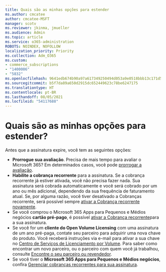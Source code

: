 ```yaml
---
title: Quais são as minhas opções para estender
ms.author: cmcatee
author: cmcatee-MSFT
manager: scotv
ms.reviewer: jkinma, jmueller
ms.audience: Admin
ms.topic: article
ms.service: o365-administration
ROBOTS: NOINDEX, NOFOLLOW
localization_priority: Priority
ms.collection: Adm_O365
ms.custom:
- commerce_subscriptions
- "1400006"
- "5832"
ms.openlocfilehash: 9641edb674b90a97a617349250494d053a9e0518bbb13c171d5f164a117abf3d
ms.sourcegitcommit: b5f7da89a650d2915dc652449623c78be6247175
ms.translationtype: HT
ms.contentlocale: pt-BR
ms.lasthandoff: 08/05/2021
ms.locfileid: "54117688"
---
```

# <a name="what-are-my-options-to-extend"></a>Quais são as minhas opções para estender?

Antes que a assinatura expire, você tem as seguintes opções:

- **Prorrogue sua avaliação**.  Precisa de mais tempo para avaliar o Microsoft 365? Em determinados casos, você pode [prorrogar a avaliação](https://docs.microsoft.com/microsoft-365/commerce/extend-your-trial).  
- **Habilite a cobrança recorrente** para a assinatura. Se a cobrança recorrente já estiver ativada, você não precisa fazer nada. Sua assinatura será cobrada automaticamente e você será cobrado por um ano ou mês adicional, dependendo da sua frequência de faturamento atual. Se, por alguma razão, você tiver desativado a Cobranças recorrente, será possível sempre [ativar a Cobrança recorrente novamente](https://docs.microsoft.com/microsoft-365/commerce/subscriptions/renew-your-subscription).
- Se você comprou o Microsoft 365 Apps para Pequenos e Médios negócios **cartão pré-pago**, é possível [ativar a Cobrança recorrente](https://docs.microsoft.com/microsoft-365/commerce/subscriptions/renew-your-subscription)para a sua assinatura.
- Se você for um **cliente do Open Volume Licensing** com uma assinatura de um ano pré-paga, contate seu parceiro para adquirir uma nova chave do produto. Você receberá instruções via e-mail para ativar a sua chave no [Centro de Serviços de Licenciamento por Volume](https://go.microsoft.com/fwlink/p/?LinkID=282016). Para saber como encontrar um novo parceiro, ou o parceiro com quem você já trabalhou, consulte [Encontre o seu parceiro ou revendedor](https://docs.microsoft.com/microsoft-365/admin/manage/find-your-partner-or-reseller).
- Se você tiver o **Microsoft 365 Apps para Pequenos e Médios negócios**, confira [Gerenciar cobranças recorrentes para sua assinatura](https://docs.microsoft.com/microsoft-365/commerce/subscriptions/renew-your-subscription).
